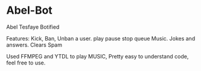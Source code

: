 # Abel-Bot
Abel Tesfaye Botified

Features:
  Kick, Ban, Unban a user.
  play pause stop queue Music.
  Jokes and answers.
  Clears Spam


Used FFMPEG and YTDL to play MUSIC, Pretty easy to understand code, feel free to use.
